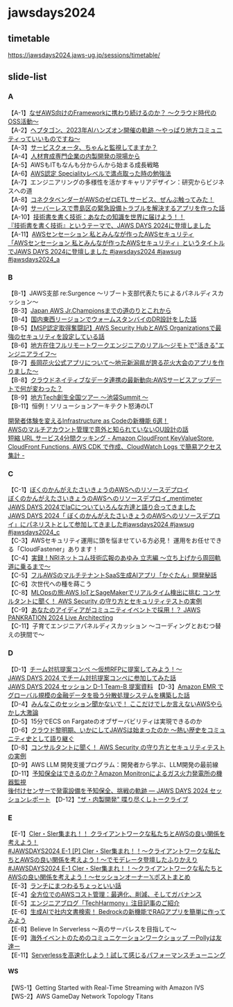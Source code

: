 # jawsdays2024

## timetable

<https://jawsdays2024.jaws-ug.jp/sessions/timetable/>

## slide-list

### A

【A-1】[なぜAWS向けのFrameworkに携わり続けるのか？ ～クラウド時代のOSS活動～](https://speakerdeck.com/watany/developing-oss-for-aws)  
【A-2】[ヘプタゴン、2023年AIハンズオン開催の軌跡 〜やっぱり地方コミュニティっていいものですね〜](https://www.docswell.com/s/takagerbera/5GXDLD-jaws-days-2024)  
【A-3】[サービスクォータ、ちゃんと監視してますか？](https://speakerdeck.com/iwamot/quota-monitor-for-aws-quickstart)  
【A-4】[人材育成専門企業の内製開発の現場から](https://www.docswell.com/s/yamamugi/524P64-jawsdays2024-a4-trainocate)  
【A-5】AWSもITもなんも分からんから始まる成長戦略  
【A-6】[AWS認定 Specialityレベルで満点取った時の勉強法](https://speakerdeck.com/makies/awsren-ding-specialtyreberudeman-dian-qu-tutashi-nomian-qiang-fa)  
【A-7】エンジニアリングの多様性を活かすキャリアデザイン：研究からビジネスへの道  
【A-8】[コネクタベンダーがAWSのゼロETL サービス、ぜんぶ触ってみた！](https://speakerdeck.com/cdataj/konekutabendaga-awsnozeroetl-sabisu-zenbuhong-tutemita)  
【A-9】[サーバーレスで豊島区の緊急設備トラブルを解決するアプリを作った話](https://speakerdeck.com/kkb1016/saharesuteli-dao-qu-nojin-ji-she-bei-torahuruwojie-jue-suruahuriwozuo-tutahua)  
【A-10】[技術書を書く技術：あなたの知識を世界に届けよう！！](https://speakerdeck.com/takuros/ji-shu-shu-woshu-kuji-shu-jaws-days-2024)  
[『技術書を書く技術』というテーマで、JAWS DAYS 2024に登壇しました](https://tech.nri-net.com/entry/jaws_days_2024)  
【A-11】[AWSセンセーション 私とみんなが作ったAWSセキュリティ](<https://speakerdeck.com/cmusudakeisuke/awssensesiyon-si-tominnakazuo-tutaawssekiyuritei>
)  
[「AWSセンセーション 私とみんなが作ったAWSセキュリティ」というタイトルでJAWS DAYS 2024に登壇しました #jawsdays2024 #jawsug #jawsdays2024_a](https://dev.classmethod.jp/articles/jaws-days-2024-aws-sensation/)

### B

【B-1】JAWS支部 re:Surgence ～リブート支部代表たちによるパネルディスカッション～  
【B-3】[Japan AWS Jr.Championsまでの道のりとこれから](https://speakerdeck.com/shawnmuramatsu/japan-aws-jr-champions-madenodao-noritokorekara)  
【B-4】[国内東西リージョンでウォームスタンバイのDR設計をした話](https://speakerdeck.com/goeshin/guo-nei-dong-riziyondeuomusutanbainodrshe-ji-wositahua)  
【B-5】[【MSP認定取得奮闘記】AWS Security HubとAWS Organizationsで最強のセキュリティを設定している話](https://speakerdeck.com/oshima0306/jaws-days2024-b-5-aws-configtoaws-organizationswoshi-tutesekiyuriteiwoqiang-hua-siyou)  
【B-6】[地方在住フルリモートワークエンジニアのリアル〜ジモトで"活きる"エンジニアライフ〜](https://speakerdeck.com/wkm2/di-fang-zai-zhu-hururimotowakuensinianoriaru-simotote-huo-kiru-ensiniaraihu)  
【B-7】[長岡花火公式アプリについて〜地元新潟県が誇る花火大会のアプリを作りました〜](https://speakerdeck.com/atsushiizu/jaws-days-2024-chang-gang-hua-huo-gong-shi-apurinituite)  
【B-8】[クラウドネイティブなデータ連携の最新動向:AWSサービスアップデートで何が変わった？](https://speakerdeck.com/hayaok3/latest-trends-in-cloud-native-data-integration)  
【B-9】[地方Tech創生全国ツアー 〜池袋Summit 〜](https://speakerdeck.com/takuyay0ne/20240302-jawsdays2024-b-9)  
【B-11】恒例！ソリューションアーキテクト怒涛のLT  

[開発者体験を変えるInfrastructure as Codeの新機能 6選！](https://speakerdeck.com/konokenj/iac-updates-2024-03-jaws-days)  
[AWSのマルチアカウント管理で意外と知られていないOU設計の話](https://speakerdeck.com/pikosan0000/awsnomarutiakauntoguan-li-teyi-wai-tozhi-rareteinaioushe-ji-nohua)  
[短縮 URL サービス4分間クッキング - Amazon CloudFront KeyValueStore, CloudFront Functions, AWS CDK で作成、CloudWatch Logs で簡易アクセス集計 -](https://speakerdeck.com/twingob/duan-suo-url-sabisu-4fen-jian-kutukingu-amazon-cloudfront-keyvaluestore-cloudfront-functions-aws-cdk-dezuo-cheng-cloudwatch-logs-dejian-yi-akusesuji-ji)  

### C

【C-1】[ぼくのかんがえたさいきょうのAWSへのリソースデプロイ](https://speakerdeck.com/rrrraaaaa6/boku-no-kangaeta-saikiyou-no)  
[ぼくのかんがえたさいきょうのAWSへのリソースデプロイ_mentimeter](https://speakerdeck.com/rrrraaaaa6/boku-no-kangaeta-saikiyou-no_mentimeter)  
[JAWS DAYS 2024でIaCについていろんな方達と語り合ってきました](https://zenn.dev/rrrraaaaa6/articles/8afc524c478fda)  
[JAWS DAYS 2024「 ぼくのかんがえたさいきょうのAWSへのリソースデプロイ」にパネリストとして参加してきました#jawsdays2024 #jawsug #jawsdays2024_c](https://dev.classmethod.jp/articles/jaws-days-2024-boku-saikyo-aws-deploy/)  
【C-3】AWSセキュリティ運用に頭を悩ませている方必見！ 運用をお任せできる「CloudFastener」あります！  
【C-4】[実録！NRIネットコム技術広報のあゆみ 立志編 ～立ち上げから周回軌道に乗るまで～](https://speakerdeck.com/nrinetcom/shi-lu-nrinetutokomuji-shu-guang-bao-noayumili-zhi-bian-li-tishang-gekarazhou-hui-gui-dao-nicheng-rumade)  
【C-5】[フルAWSのマルチテナントSaaS生成AIアプリ「かぐたん」開発秘話](https://www.docswell.com/s/s3kzk/ZJLMVQ-jawsdays2024_c-5_kagutan)  
【C-6】次世代への種を蒔こう  
【C-8】[MLOpsの旅:AWS IoTとSageMakerでリアルタイム検出に挑む コンサルタントに聞く！ AWS Security の守り方とセキュリティテストの実例](https://speakerdeck.com/ykimura/jaws-days-2024-mlopsnolu-aws-iottosagemakerderiarutaimujian-chu-nitiao-mu)  
【C-9】[あなたのアイディアがコミュニティイベントで採用！？ JAWS PANKRATION 2024 Live Architecting](https://speakerdeck.com/matsuihidetoshi/jaws-days-2024-c-9)  
【C-11】子育てエンジニアパネルディスカッション ～コーディングとおむつ替えの狭間で～  

### D

【D-1】[チーム対抗提案コンペ 〜仮想RFPに提案してみよう！〜](https://speakerdeck.com/shinyayamada/ben-fan-timudui-kang-ti-an-konhe-jia-xiang-rfp)  
[JAWS DAYS 2024 でチーム対抗提案コンペに参加してみた話](https://blog.kazzpapa3.com/blog/2024/03/03/jaws-days-2024/)  
[JAWS DAYS 2024 セッション D-1 Team-B 提案資料](https://speakerdeck.com/kazzpapa3/jaws-days-2024-setusiyon-d-1-team-b-ti-an-zi-liao)
【D-3】[Amazon EMR でグローバル規模の金融データを扱う分散処理システムを構築した話](https://www.docswell.com/s/Simplex/KLLDV9-simplex_tanaka01)  
【D-4】[みんなこのセッション聞かないで！ ここだけでしか言えないAWSやらかし大激論](https://speakerdeck.com/nagasaki/jaws-days-2024-minnakonosetusiyonwen-kanaide-kokodakedesikayan-enaiawsyarakasida-ji-lun)  
【D-5】15分でECS on Fargateのオブザーバビリティは実現できるのか  
【D-6】[クラウド黎明期、いかにしてJAWSは始まったのか ～熱い歴史をコミュニティ史として語り継ぐ](https://speakerdeck.com/toshi_atsumi/kuraudoli-ming-qi-ikanisitejawshashi-matutanoka-re-ili-shi-wokomiyuniteishi-tositeyu-riji-gu)  
【D-8】[コンサルタントに聞く！ AWS Security の守り方とセキュリティテストの実例](https://speakerdeck.com/shinichirokawano/jaws-days-2024-track-d-supporter-session-how-to-test-aws-environment)  
【D-9】AWS LLM 開発支援プログラム：開発者から学ぶ、LLM開発の最前線  
【D-11】[予知保全はできるのか？Amazon Monitronによるガス火力発電所の機器監視](https://speakerdeck.com/kgx/jaws-days-2024-yu-zhi-bao-quan-hatekirunoka-amazon-monitronniyorukasuhuo-li-fa-dian-suo-noji-qi-jian-shi)  
[後付けセンサーで発電設備を予知保全、挑戦の軌跡 ― JAWS DAYS 2024 セッションレポート](https://zenn.dev/ma2shita/articles/02b468ebd600ce)
【D-12】["ザ・内製開発" 喋り尽くしトークライブ](https://www.docswell.com/s/yamamugi/Z8GP32-jawsdays2024-d12-naisei)  

### E

【E-1】[CIer・SIer集まれ！！ クライアントワークな私たちとAWSの良い関係を考えよう！](https://www.docswell.com/s/8916250/538WVM-2024-03-04-190005#p1)  
[#JAWSDAYS2024 E-1 [P] CIer・SIer集まれ！！～クライアントワークな私たちとAWSの良い関係を考えよう！〜でモデレータ登壇したふりかえり](https://note.com/beajourneyman/n/n1ac5fe80b06e)  
[#JAWSDAYS2024 E-1 CIer・SIer集まれ！！～クライアントワークな私たちとAWSの良い関係を考えよう！〜セッションオーナー𝕏ポストまとめ](https://togetter.com/li/2327985)  
【E-3】[ランチにまつわるちょっといい話](https://www.slideshare.net/slideshow/jaws-days-2024-e3/266760980)  
【E-4】[全方位でのAWSコスト管理：最適化、削減、そしてガバナンス](https://www.qes.co.jp/product/jaws_days_2024.html)  
【E-5】[エンジニアブログ「TechHarmony」注目記事のご紹介](https://blog.usize-tech.com/sdm_downloads/introduce-techharmony-articles/)  
【E-6】[生成AIで社内文書検索！ Bedrockの新機能でRAGアプリを簡単に作ってみよう](https://qiita.com/minorun365/items/24dfb0ea3afde6ed0a56)  
【E-8】Believe In Serverless 〜真のサーバレスを目指して〜  
【E-9】[海外イベントのためのコミュニケーションワークショップ ーPollyは友達ー](https://speakerdeck.com/matshogo/jawsdays2024-e-8-hai-wai-ibentonotamenokomiyunikesiyonwakusiyotupu)  
【E-11】[Serverlessを高速化しよう！試して感じるパフォーマンスチューニング](https://docs.google.com/presentation/d/1wi749_8FHAxn08ChA7qcuExm85eNN_SZ5WOqNpSAeGI/edit#slide=id.g2bea8c50909_1_41)  

#### WS

【WS-1】Getting Started with Real-Time Streaming with Amazon IVS  
【WS-2】AWS GameDay Network Topology Titans  
